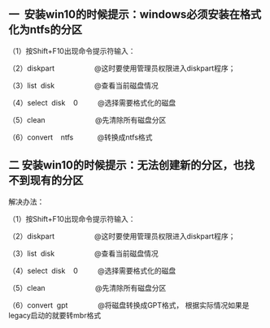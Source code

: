## 一  安装win10的时候提示：windows必须安装在格式化为ntfs的分区

（1）按Shift+F10出现命令提示符输入：

（2）diskpart                    @这时要使用管理员权限进入diskpart程序；

（3）list  disk                    @查看当前磁盘情况

（4）select  disk    0          @选择需要格式化的磁盘

（5）clean                         @先清除所有磁盘分区

（6）convert    ntfs            @转换成ntfs格式
## 二 安装win10的时候提示：无法创建新的分区，也找不到现有的分区
解决办法：

（1）按Shift+F10出现命令提示符输入：

（2）diskpart                    @这时要使用管理员权限进入diskpart程序；

（3）list  disk                    @查看当前磁盘情况

（4）select  disk    0          @选择需要格式化的磁盘

（5）clean                         @先清除所有磁盘分区

（6）convert  gpt               @将磁盘转换成GPT格式， 根据实际情况如果是legacy启动的就要转mbr格式